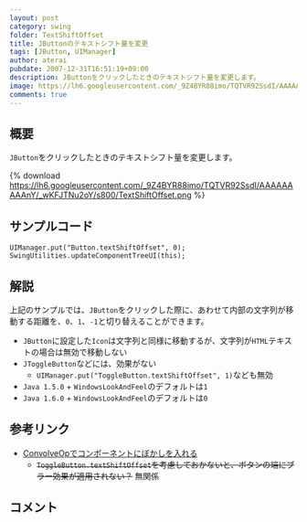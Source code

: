```yaml
---
layout: post
category: swing
folder: TextShiftOffset
title: JButtonのテキストシフト量を変更
tags: [JButton, UIManager]
author: aterai
pubdate: 2007-12-31T16:51:19+09:00
description: JButtonをクリックしたときのテキストシフト量を変更します。
image: https://lh6.googleusercontent.com/_9Z4BYR88imo/TQTVR92SsdI/AAAAAAAAAnY/_wKFJTNu2oY/s800/TextShiftOffset.png
comments: true
---
```

## 概要
`JButton`をクリックしたときのテキストシフト量を変更します。

{% download https://lh6.googleusercontent.com/_9Z4BYR88imo/TQTVR92SsdI/AAAAAAAAAnY/_wKFJTNu2oY/s800/TextShiftOffset.png %}

## サンプルコード
<pre class="prettyprint"><code>UIManager.put("Button.textShiftOffset", 0);
SwingUtilities.updateComponentTreeUI(this);
</code></pre>

## 解説
上記のサンプルでは、`JButton`をクリックした際に、あわせて内部の文字列が移動する距離を、`0`、`1`、`-1`と切り替えることができます。

- `JButton`に設定した`Icon`は文字列と同様に移動するが、文字列が`HTML`テキストの場合は無効で移動しない
- `JToggleButton`などには、効果がない
    - `UIManager.put("ToggleButton.textShiftOffset", 1)`なども無効
- `Java 1.5.0` + `WindowsLookAndFeel`のデフォルトは`1`
- `Java 1.6.0` + `WindowsLookAndFeel`のデフォルトは`0`

<!-- dummy comment line for breaking list -->

## 参考リンク
- [ConvolveOpでコンポーネントにぼかしを入れる](https://ateraimemo.com/Swing/BlurButton.html)
    - ~~`ToggleButton.textShiftOffset`を考慮しておかないと、ボタンの端にブラー効果が適用されない？~~ 無関係

<!-- dummy comment line for breaking list -->

## コメント
